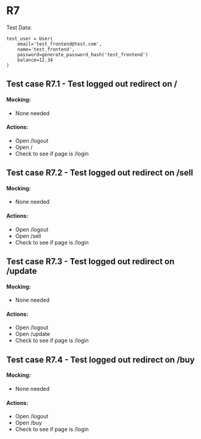 # R7

Test Data:
```
test_user = User(
    email='test_frontend@test.com',
    name='test_frontend',
    password=generate_password_hash('test_frontend')
    balance=12.34
)
```

## Test case R7.1 - Test logged out redirect on /

#### Mocking:
* None needed

#### Actions:
* Open /logout
* Open /
* Check to see if page is /login

## Test case R7.2 - Test logged out redirect on /sell

#### Mocking:
* None needed

#### Actions:
* Open /logout
* Open /sell
* Check to see if page is /login

## Test case R7.3 - Test logged out redirect on /update

#### Mocking:
* None needed

#### Actions:
* Open /logout
* Open /update
* Check to see if page is /login

## Test case R7.4 - Test logged out redirect on /buy

#### Mocking:
* None needed

#### Actions:
* Open /logout
* Open /buy
* Check to see if page is /login
